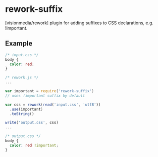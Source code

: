 # rework-suffix

[visionmedia/rework] plugin for adding suffixes to CSS declarations,
e.g. !important.

## Example

```css
/* input.css */
body {
  color: red;
}
```

```js
/* rework.js */
...

var important = require('rework-suffix') 
// uses !important suffix by default

var css = rework(read('input.css', 'utf8'))
  .use(important)
  .toString()

write('output.css', css)
...

```

```css
/* output.css */
body {
  color: red !important;
}
```



